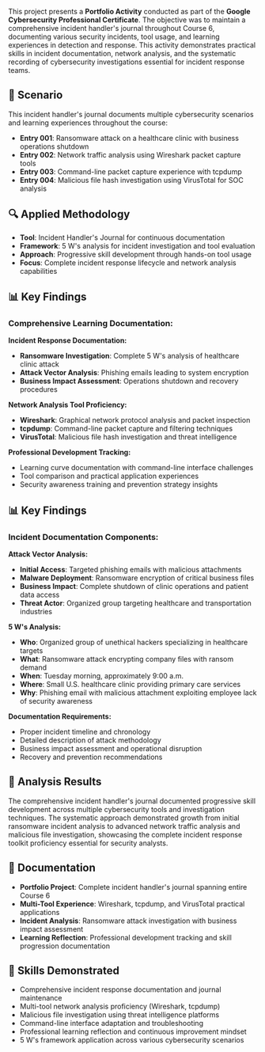 This project presents a **Portfolio Activity** conducted as part of the **Google Cybersecurity Professional Certificate**. The objective was to maintain a comprehensive incident handler's journal throughout Course 6, documenting various security incidents, tool usage, and learning experiences in detection and response. This activity demonstrates practical skills in incident documentation, network analysis, and the systematic recording of cybersecurity investigations essential for incident response teams.

## 🎯 Scenario

This incident handler's journal documents multiple cybersecurity scenarios and learning experiences throughout the course:

- **Entry 001**: Ransomware attack on a healthcare clinic with business operations shutdown
- **Entry 002**: Network traffic analysis using Wireshark packet capture tools
- **Entry 003**: Command-line packet capture experience with tcpdump
- **Entry 004**: Malicious file hash investigation using VirusTotal for SOC analysis

## 🔍 Applied Methodology

- **Tool**: Incident Handler's Journal for continuous documentation
- **Framework**: 5 W's analysis for incident investigation and tool evaluation
- **Approach**: Progressive skill development through hands-on tool usage
- **Focus**: Complete incident response lifecycle and network analysis capabilities

## 📊 Key Findings

### **Comprehensive Learning Documentation:**

**Incident Response Documentation:**

- **Ransomware Investigation**: Complete 5 W's analysis of healthcare clinic attack
- **Attack Vector Analysis**: Phishing emails leading to system encryption
- **Business Impact Assessment**: Operations shutdown and recovery procedures

**Network Analysis Tool Proficiency:**

- **Wireshark**: Graphical network protocol analysis and packet inspection
- **tcpdump**: Command-line packet capture and filtering techniques
- **VirusTotal**: Malicious file hash investigation and threat intelligence

**Professional Development Tracking:**

- Learning curve documentation with command-line interface challenges
- Tool comparison and practical application experiences
- Security awareness training and prevention strategy insights

## 📊 Key Findings

### **Incident Documentation Components:**

**Attack Vector Analysis:**

- **Initial Access**: Targeted phishing emails with malicious attachments
- **Malware Deployment**: Ransomware encryption of critical business files
- **Business Impact**: Complete shutdown of clinic operations and patient data access
- **Threat Actor**: Organized group targeting healthcare and transportation industries

**5 W's Analysis:**

- **Who**: Organized group of unethical hackers specializing in healthcare targets
- **What**: Ransomware attack encrypting company files with ransom demand
- **When**: Tuesday morning, approximately 9:00 a.m.
- **Where**: Small U.S. healthcare clinic providing primary care services
- **Why**: Phishing email with malicious attachment exploiting employee lack of security awareness

**Documentation Requirements:**

- Proper incident timeline and chronology
- Detailed description of attack methodology
- Business impact assessment and operational disruption
- Recovery and prevention recommendations

## 🎯 Analysis Results

The comprehensive incident handler's journal documented progressive skill development across multiple cybersecurity tools and investigation techniques. The systematic approach demonstrated growth from initial ransomware incident analysis to advanced network traffic analysis and malicious file investigation, showcasing the complete incident response toolkit proficiency essential for security analysts.

## 📁 Documentation

- **Portfolio Project**: Complete incident handler's journal spanning entire Course 6
- **Multi-Tool Experience**: Wireshark, tcpdump, and VirusTotal practical applications
- **Incident Analysis**: Ransomware attack investigation with business impact assessment
- **Learning Reflection**: Professional development tracking and skill progression documentation

## 💼 Skills Demonstrated

- Comprehensive incident response documentation and journal maintenance
- Multi-tool network analysis proficiency (Wireshark, tcpdump)
- Malicious file investigation using threat intelligence platforms
- Command-line interface adaptation and troubleshooting
- Professional learning reflection and continuous improvement mindset
- 5 W's framework application across various cybersecurity scenarios